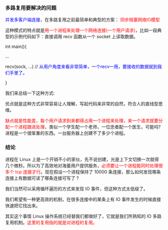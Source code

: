 ### 多路复用要解决的问题

<font color = 'blue'>并发多客户端连接</font>，在多路复用之前最简单和典型的方案：<font color = 'red'> 同步阻塞网络IO模型</font>

这种模式的特点就是<font color = 'red'>用一个进程来处理一个网络连接(一个用户请求)</font>，比如一段典型的示例代码如下：直接调用 recv 函数从一个 socket 上读取数据。

int main(){

...

recv(sock, ...) // <font color = 'blue'>从用户角度来看非常简单，一个recv一用，要接收的数据就到我们手里了。</font>

}

我们来总结一下这种方式:

优点就是这种方式非常容易让人理解，写起代码来非常的自然，符合人的直线型思维。

<font color = 'red'>缺点就是性能差，每个用户请求到来都得占用一个进程来处理，来一个请求就要分配一个进程跟进处理</font>，类似一个学生配一个老师，一位忠者配一个医生，可能吗? 进程是一个很笨重的东西。一台服务器上创建不了多少个进程。



### 结论

进程在 Linux 上是一个开销不小的家伙，先不说创建，光是上下文切换一次就得几个微秒。所以为了高效地对海量用户提供服务，<font color = 'red'>必须要让一个进程能同时处理很多个 tcp 连接才行</font>。现在假设一个进程保持了 10000 条连接，那么如何发现哪条连接上有数据可读了哪条连接可写了 ?

我们当然可以采用循环遍历的方式来发现 IO 事件，但这种方式太低级了。

我们希望有一种更高效的机制，在很多连接中的某条上有 IO 事件发生的时候直接快速把它找出来。

其实这个事情 Linux 操作系统已经替我们都做好了，它就是我们所熟知的 IO 多路复用机制。<font color = 'red'>这里的复用指的就是对进程的复用。</font>









